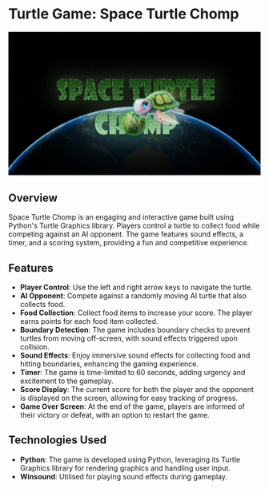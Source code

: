 # Turtle Game: Space Turtle Chomp

![](space-turtle-chomp.png)

## Overview
Space Turtle Chomp is an engaging and interactive game built using Python's Turtle Graphics library. Players control a turtle to collect food while competing against an AI opponent. The game features sound effects, a timer, and a scoring system, providing a fun and competitive experience.

## Features
- **Player Control**: Use the left and right arrow keys to navigate the turtle.
- **AI Opponent**: Compete against a randomly moving AI turtle that also collects food.
- **Food Collection**: Collect food items to increase your score. The player earns points for each food item collected.
- **Boundary Detection**: The game includes boundary checks to prevent turtles from moving off-screen, with sound effects triggered upon collision.
- **Sound Effects**: Enjoy immersive sound effects for collecting food and hitting boundaries, enhancing the gaming experience.
- **Timer**: The game is time-limited to 60 seconds, adding urgency and excitement to the gameplay.
- **Score Display**: The current score for both the player and the opponent is displayed on the screen, allowing for easy tracking of progress.
- **Game Over Screen**: At the end of the game, players are informed of their victory or defeat, with an option to restart the game.

## Technologies Used
- **Python**: The game is developed using Python, leveraging its Turtle Graphics library for rendering graphics and handling user input.
- **Winsound**: Utilised for playing sound effects during gameplay.

